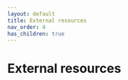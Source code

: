 ```yaml
---
layout: default
title: External resources
nav_order: 4
has_children: true
---
```


# External resources
